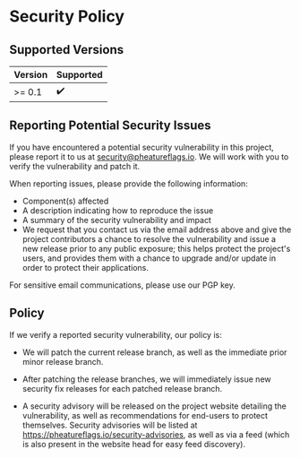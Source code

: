 # Security Policy

## Supported Versions

| Version | Supported          |
| ------- | ------------------ |
| >= 0.1   | :heavy_check_mark:                |


## Reporting Potential Security Issues
If you have encountered a potential security vulnerability in this project, please report it to us at security@pheatureflags.io. We will work with you to verify the vulnerability and patch it.

When reporting issues, please provide the following information:

* Component(s) affected
* A description indicating how to reproduce the issue
* A summary of the security vulnerability and impact
* We request that you contact us via the email address above and give the project contributors a chance to resolve the vulnerability and issue a new release prior to any public exposure; this helps protect the project's users, and provides them with a chance to upgrade and/or update in order to protect their applications.

For sensitive email communications, please use our PGP key.

## Policy
If we verify a reported security vulnerability, our policy is:

* We will patch the current release branch, as well as the immediate prior minor release branch.

* After patching the release branches, we will immediately issue new security fix releases for each patched release branch.

* A security advisory will be released on the project website detailing the vulnerability, as well as recommendations for end-users to protect themselves. Security advisories will be listed at https://pheatureflags.io/security-advisories, as well as via a feed (which is also present in the website head for easy feed discovery).
